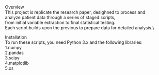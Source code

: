 Overview \
This project is replicate the research paper, desighned to process and analyze patient data through a series of staged scripts, \
from initial variable extraction to final statistical testing. \
Each script builds upon the previous to prepare data for detailed analysis.\

Installation \
To run these scripts, you need Python 3.x and the following libraries:\
1.numpy\
2.pandas\
3.scipy\
4.matplotlib\
5.os
